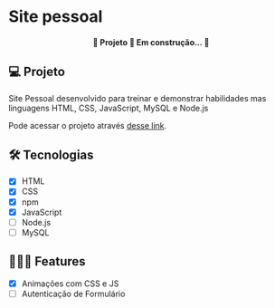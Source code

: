 # Site pessoal

<h4 align="center"> 
	🚧  Projeto 🚀 Em construção...  🚧
</h4>

## 💻 Projeto
Site Pessoal desenvolvido para treinar e demonstrar habilidades mas linguagens HTML, CSS, JavaScript, MySQL e Node.js

Pode acessar o projeto através [desse link](pedro-developer.surge.sh).

## 🛠️ Tecnologias

- [x] HTML
- [x] CSS
- [x] npm
- [x] JavaScript
- [ ] Node.js
- [ ] MySQL

## 👨🏼‍💻 Features

- [x] Animações com CSS e JS
- [ ] Autenticação de Formulário
